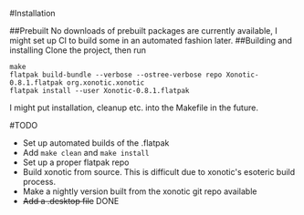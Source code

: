 #Installation

##Prebuilt
No downloads of prebuilt packages are currently available, I might set up CI to build some in an automated fashion later.
##Building and installing
Clone the project, then run
```
make
flatpak build-bundle --verbose --ostree-verbose repo Xonotic-0.8.1.flatpak org.xonotic.xonotic
flatpak install --user Xonotic-0.8.1.flatpak
```
I might put installation, cleanup etc. into the Makefile in the future.



#TODO
* Set up automated builds of the .flatpak
* Add `make clean` and `make install`
* Set up a proper flatpak repo
* Build xonotic from source. This is difficult due to xonotic's esoteric build process.
* Make a nightly version built from the xonotic git repo available
* ~~Add a .desktop file~~ DONE
